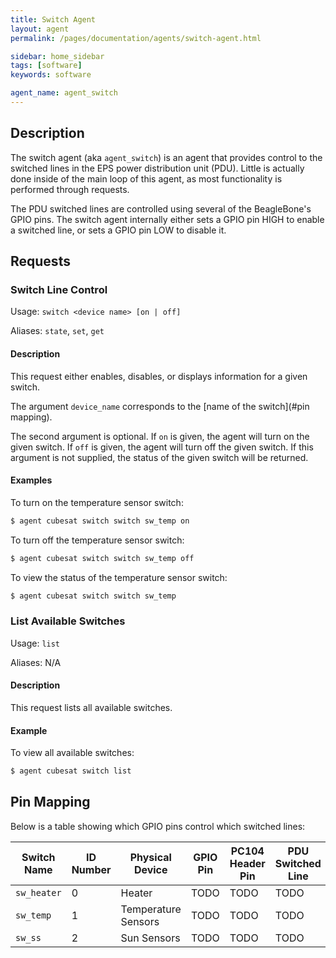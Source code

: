 ```yaml
---
title: Switch Agent
layout: agent
permalink: /pages/documentation/agents/switch-agent.html

sidebar: home_sidebar
tags: [software]
keywords: software

agent_name: agent_switch
---
```



## Description
The switch agent (aka `agent_switch`) is an agent that provides control to the switched lines in the EPS power distribution unit (PDU). Little is actually done inside of the main loop of this agent, as most functionality is performed through requests.

The PDU switched lines are controlled using several of the BeagleBone's GPIO pins. The switch agent internally either sets a GPIO pin HIGH to enable a switched line, or sets a GPIO pin LOW to disable it.

## Requests

### Switch Line Control
Usage: `switch <device name> [on | off]`

Aliases: `state`, `set`, `get`

#### Description
This request either enables, disables, or displays information for a given switch.

The argument `device_name` corresponds to the [name of the switch](#pin mapping).

The second argument is optional. If `on` is given, the agent will turn on the given switch. If `off` is given, the agent will turn off the given switch. If this argument is not supplied, the status of the given switch will be returned.

#### Examples
To turn on the temperature sensor switch:

```bash
$ agent cubesat switch switch sw_temp on
```

To turn off the temperature sensor switch:

```bash
$ agent cubesat switch switch sw_temp off
```

To view the status of the temperature sensor switch:

```bash
$ agent cubesat switch switch sw_temp
```

### List Available Switches
Usage: `list`

Aliases: N/A

#### Description

This request lists all available switches.

#### Example

To view all available switches:

```bash
$ agent cubesat switch list
```

## Pin Mapping
Below is a table showing which GPIO pins control which switched lines:

| Switch Name | ID Number |   Physical Device   | GPIO Pin | PC104 Header Pin | PDU Switched Line |
| ----------- | --------- | ------------------- | -------- | ---------------- | ----------------- |
| `sw_heater` |     0     |        Heater       |  TODO    |       TODO       |       TODO        |
| `sw_temp`   |     1     | Temperature Sensors |  TODO    |       TODO       |       TODO        |
| `sw_ss`     |     2     |      Sun Sensors    |  TODO    |       TODO       |       TODO        |
